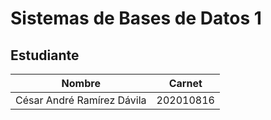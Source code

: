# Sistemas de Bases de Datos 1
## Estudiante
| Nombre | Carnet | 
| --- | --- |
| César André Ramírez Dávila | 202010816 |
